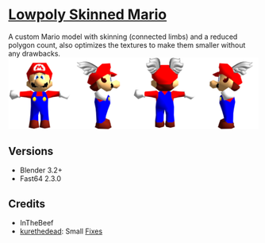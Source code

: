 # [Lowpoly Skinned Mario](lowpoly_skinned_mario.blend)
A custom Mario model with skinning (connected limbs) and a reduced polygon count, also optimizes the textures to make them smaller without any drawbacks.
![Lowpoly Mario sheet](sheet.png)

## Versions
- Blender 3.2+
- Fast64 2.3.0

## Credits
- InTheBeef
- [kurethedead](https://github.com/kurethedead): Small [Fixes](https://github.com/Fast-64/fast64/commit/500492b2f4f99570d8930f8be31bf928c572546b)